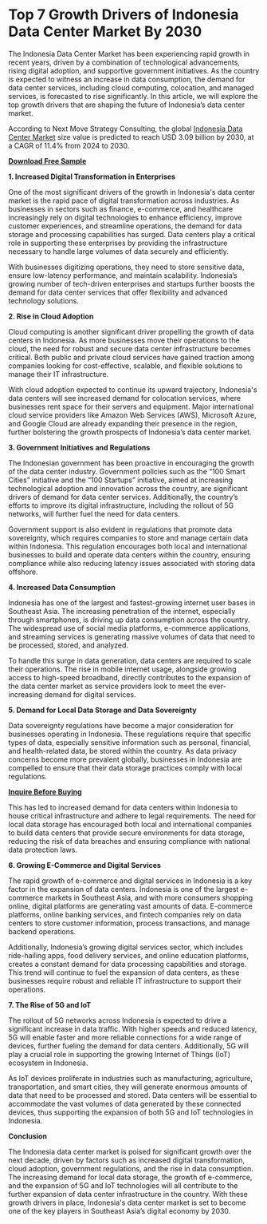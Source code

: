 # Top 7 Growth Drivers of Indonesia Data Center Market By 2030

The Indonesia Data Center Market has been experiencing rapid growth in recent years, driven by a combination of technological advancements, rising digital adoption, and supportive government initiatives. As the country is expected to witness an increase in data consumption, the demand for data center services, including cloud computing, colocation, and managed services, is forecasted to rise significantly. In this article, we will explore the top growth drivers that are shaping the future of Indonesia’s data center market.

According to Next Move Strategy Consulting, the global [Indonesia Data Center Market](https://www.nextmsc.com/report/indonesia-data-center-market) size value is predicted to reach USD 3.09 billion by 2030, at a CAGR of 11.4% from 2024 to 2030.

[**Download Free Sample**](https://www.nextmsc.com/indonesia-data-center-market/request-sample)

**1. Increased Digital Transformation in Enterprises**

One of the most significant drivers of the growth in Indonesia's data center market is the rapid pace of digital transformation across industries. As businesses in sectors such as finance, e-commerce, and healthcare increasingly rely on digital technologies to enhance efficiency, improve customer experiences, and streamline operations, the demand for data storage and processing capabilities has surged. Data centers play a critical role in supporting these enterprises by providing the infrastructure necessary to handle large volumes of data securely and efficiently.

With businesses digitizing operations, they need to store sensitive data, ensure low-latency performance, and maintain scalability. Indonesia’s growing number of tech-driven enterprises and startups further boosts the demand for data center services that offer flexibility and advanced technology solutions.

**2. Rise in Cloud Adoption**

Cloud computing is another significant driver propelling the growth of data centers in Indonesia. As more businesses move their operations to the cloud, the need for robust and secure data center infrastructure becomes critical. Both public and private cloud services have gained traction among companies looking for cost-effective, scalable, and flexible solutions to manage their IT infrastructure.

With cloud adoption expected to continue its upward trajectory, Indonesia's data centers will see increased demand for colocation services, where businesses rent space for their servers and equipment. Major international cloud service providers like Amazon Web Services (AWS), Microsoft Azure, and Google Cloud are already expanding their presence in the region, further bolstering the growth prospects of Indonesia’s data center market.

**3. Government Initiatives and Regulations**

The Indonesian government has been proactive in encouraging the growth of the data center industry. Government policies such as the “100 Smart Cities” initiative and the “100 Startups” initiative, aimed at increasing technological adoption and innovation across the country, are significant drivers of demand for data center services. Additionally, the country’s efforts to improve its digital infrastructure, including the rollout of 5G networks, will further fuel the need for data centers.

Government support is also evident in regulations that promote data sovereignty, which requires companies to store and manage certain data within Indonesia. This regulation encourages both local and international businesses to build and operate data centers within the country, ensuring compliance while also reducing latency issues associated with storing data offshore.

**4. Increased Data Consumption**

Indonesia has one of the largest and fastest-growing internet user bases in Southeast Asia. The increasing penetration of the internet, especially through smartphones, is driving up data consumption across the country. The widespread use of social media platforms, e-commerce applications, and streaming services is generating massive volumes of data that need to be processed, stored, and analyzed.

To handle this surge in data generation, data centers are required to scale their operations. The rise in mobile internet usage, alongside growing access to high-speed broadband, directly contributes to the expansion of the data center market as service providers look to meet the ever-increasing demand for digital services.

**5. Demand for Local Data Storage and Data Sovereignty**

Data sovereignty regulations have become a major consideration for businesses operating in Indonesia. These regulations require that specific types of data, especially sensitive information such as personal, financial, and health-related data, be stored within the country. As data privacy concerns become more prevalent globally, businesses in Indonesia are compelled to ensure that their data storage practices comply with local regulations.

[**Inquire Before Buying**](https://www.nextmsc.com/indonesia-data-center-market/inquire-before-buying)

This has led to increased demand for data centers within Indonesia to house critical infrastructure and adhere to legal requirements. The need for local data storage has encouraged both local and international companies to build data centers that provide secure environments for data storage, reducing the risk of data breaches and ensuring compliance with national data protection laws.

**6. Growing E-Commerce and Digital Services**

The rapid growth of e-commerce and digital services in Indonesia is a key factor in the expansion of data centers. Indonesia is one of the largest e-commerce markets in Southeast Asia, and with more consumers shopping online, digital platforms are generating vast amounts of data. E-commerce platforms, online banking services, and fintech companies rely on data centers to store customer information, process transactions, and manage backend operations.

Additionally, Indonesia’s growing digital services sector, which includes ride-hailing apps, food delivery services, and online education platforms, creates a constant demand for data processing capabilities and storage. This trend will continue to fuel the expansion of data centers, as these businesses require robust and reliable IT infrastructure to support their operations.

**7. The Rise of 5G and IoT**

The rollout of 5G networks across Indonesia is expected to drive a significant increase in data traffic. With higher speeds and reduced latency, 5G will enable faster and more reliable connections for a wide range of devices, further fueling the demand for data centers. Additionally, 5G will play a crucial role in supporting the growing Internet of Things (IoT) ecosystem in Indonesia.

As IoT devices proliferate in industries such as manufacturing, agriculture, transportation, and smart cities, they will generate enormous amounts of data that need to be processed and stored. Data centers will be essential to accommodate the vast volumes of data generated by these connected devices, thus supporting the expansion of both 5G and IoT technologies in Indonesia.

**Conclusion**

The Indonesia data center market is poised for significant growth over the next decade, driven by factors such as increased digital transformation, cloud adoption, government regulations, and the rise in data consumption. The increasing demand for local data storage, the growth of e-commerce, and the expansion of 5G and IoT technologies will all contribute to the further expansion of data center infrastructure in the country. With these growth drivers in place, Indonesia's data center market is set to become one of the key players in Southeast Asia’s digital economy by 2030.
